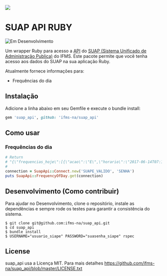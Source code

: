 ![](https://raw.githubusercontent.com/ifms-na/siai-ifms-na/master/app/assets/images/logo_ifms.png?token=ABT0W4aSOnogYpUeUhFZlcp1WgNYR34Gks5Yv3kuwA%3D%3D)

# SUAP API RUBY

![Em Desenvolvimento](http://messages.hellobits.com/success.svg?message=Em%20Desenvolvimento)

Um wrapper Ruby para acesso a [API](http://suap.ifms.edu.br/api/docs/) do [SUAP (Sistema Unificado de Administração Publica)](http://portal.ifrn.edu.br/tec-da-informacao/servicos-ti/menus/servicos/copy2_of_suap) do IFMS. Este pacote permite que você tenha acesso aos dados do SUAP na sua aplicação Ruby.

Atualmente fornece informações para:

 - Frequências do dia

## Instalação

Adicione a linha abaixo em seu Gemfile e execute o bundle install:

```ruby
gem 'suap_api', github: 'ifms-na/suap_api'
```

## Como usar

### Frequências do dia

```ruby
# Return
# "{\"frequencias_hoje\":[{\"acao\":\"E\",\"horario\":\"2017-06-14T07:14:27\"},{\"acao\":\"S\",\"horario\":\"2017-06-14T11:31:33\"},{\"acao\":\"E\",\"horario\":\"2017-06-14T12:22:32\"}],\"total_tempo_semana\":\"15h 53min 34seg\",\"total_tempo_hoje\":\"07:01:49\"}"
#
connection = SuapApi::Connect.new('SUAPE_VALIDO', 'SENHA')
puts SuapApi::FrequencyOfDay.get(connection)
```

## Desenvolvimento (Como contribuir)

Para ajudar no Desenvolvimento, clone o repositório, instale as dependências e sempre rode os testes para garantir a consistência do sistema.

    $ git clone git@github.com:ifms-na/suap_api.git
    $ cd suap_api
    $ bundle install
    $ USERNAME="usuario_siape" PASSWORD="suasenha_siape" rspec

## License

suap_api usa a Licença MIT. Para mais detalhes https://github.com/ifms-na/suap_api/blob/master/LICENSE.txt
